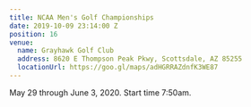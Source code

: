 ```yaml
---
title: NCAA Men's Golf Championships
date: 2019-10-09 23:14:00 Z
position: 16
venue:
  name: Grayhawk Golf Club
  address: 8620 E Thompson Peak Pkwy, Scottsdale, AZ 85255
  locationUrl: https://goo.gl/maps/adHGRRAZdnfK3WE87
---
```


May 29 through June 3, 2020. Start time 7:50am.
